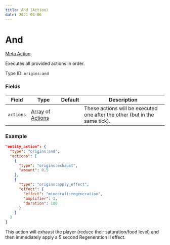 ```yaml
---
title: And (Action)
date: 2021-04-06
---
```

# And

[Meta Action](../meta_actions.md).

Executes all provided actions in order.

Type ID: `origins:and`

### Fields

Field  | Type | Default | Description
-------|------|---------|-------------
`actions` | [Array](../data_types/array.md) of [Actions](../actions.md) | | These actions will be executed one after the other (but in the same tick).

### Example

```json
"entity_action": {
  "type": "origins:and",
  "actions": [
    {
      "type": "origins:exhaust",
      "amount": 0.5
    },
    {    
      "type": "origins:apply_effect",
      "effect": {
        "effect": "minecraft:regeneration",
        "amplifier": 1,
        "duration": 100
      }
    }
  ]
}
```

This action will exhaust the player (reduce their saturation/food level) and then immediately apply a 5 second Regeneration II effect.
